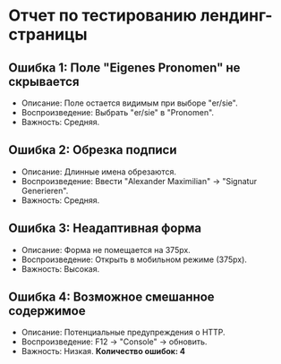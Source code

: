 # Отчет по тестированию лендинг-страницы
## Ошибка 1: Поле "Eigenes Pronomen" не скрывается
- Описание: Поле остается видимым при выборе "er/sie".
- Воспроизведение: Выбрать "er/sie" в "Pronomen".
- Важность: Средняя.
## Ошибка 2: Обрезка подписи
- Описание: Длинные имена обрезаются.
- Воспроизведение: Ввести "Alexander Maximilian" → "Signatur Generieren".
- Важность: Средняя.
## Ошибка 3: Неадаптивная форма
- Описание: Форма не помещается на 375px.
- Воспроизведение: Открыть в мобильном режиме (375px).
- Важность: Высокая.
## Ошибка 4: Возможное смешанное содержимое
- Описание: Потенциальные предупреждения о HTTP.
- Воспроизведение: F12 → "Console" → обновить.
- Важность: Низкая.
**Количество ошибок: 4**

